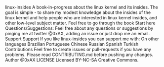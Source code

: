linux-insides A book-in-progress about the linux kernel and its insides. The goal is simple - to share my modest knowledge about the insides of the linux kernel and help people who are interested in linux kernel insides, and other low-level subject matter. Feel free to go through the book Start here Questions/Suggestions: Feel free about any questions or suggestions by pinging me at twitter @0xAX, adding an issue or just drop me an email. Support Support If you like linux-insides you can support me with: On other languages Brazilian Portuguese Chinese Russian Spanish Turkish Contributions Feel free to create issues or pull-requests if you have any problems. Please read CONTRIBUTING.md before pushing any changes. Author @0xAX LICENSE Licensed BY-NC-SA Creative Commons.